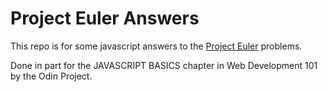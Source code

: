 # Project Euler Answers
This repo is for some javascript answers to the [Project Euler](https://projecteuler.net/ "Project Euler") problems.

Done in part for the JAVASCRIPT BASICS chapter in Web Development 101 by the Odin Project.
